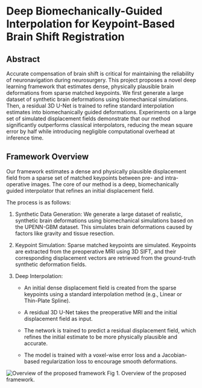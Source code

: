 # Deep Biomechanically-Guided Interpolation for Keypoint-Based Brain Shift Registration

## Abstract
Accurate compensation of brain shift is critical for maintaining the reliability of neuronavigation during neurosurgery. 
This project proposes a novel deep learning framework that estimates dense, physically plausible brain deformations from sparse matched keypoints. 
We first generate a large dataset of synthetic brain deformations using biomechanical simulations. Then, a residual 3D U-Net is trained to refine standard interpolation estimates into biomechanically guided deformations. 
Experiments on a large set of simulated displacement fields demonstrate that our method significantly outperforms classical interpolators, reducing the mean square error by half while introducing negligible computational overhead at inference time.

## Framework Overview

Our framework estimates a dense and physically plausible displacement field from a sparse set of matched keypoints between pre- and intra-operative images. The core of our method is a deep, biomechanically guided interpolator that refines an initial displacement field.

The process is as follows:

  1. Synthetic Data Generation: We generate a large dataset of realistic, synthetic brain deformations using biomechanical simulations based on the UPENN-GBM dataset. This simulates brain deformations caused by factors like gravity and tissue resection.

  2. Keypoint Simulation: Sparse matched keypoints are simulated. Keypoints are extracted from the preoperative MRI using 3D SIFT, and their corresponding displacement vectors are retrieved from the ground-truth synthetic deformation fields.

  3. Deep Interpolation:

        - An initial dense displacement field is created from the sparse keypoints using a standard interpolation method (e.g., Linear or Thin-Plate Spline).

        - A residual 3D U-Net takes the preoperative MRI and the initial displacement field as input.

        - The network is trained to predict a residual displacement field, which refines the initial estimate to be more physically plausible and accurate.

        - The model is trained with a voxel-wise error loss and a Jacobian-based regularization loss to encourage smooth deformations.

![Overview of the proposed framework](imgs/framework_pipeline.png)
Fig 1. Overview of the proposed framework.
